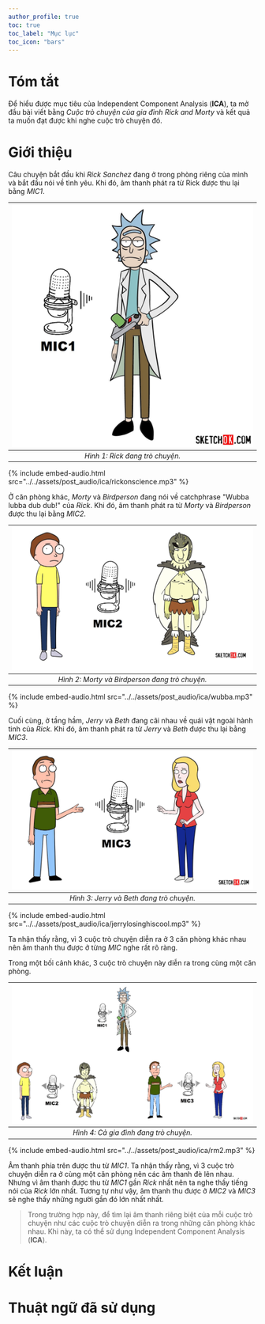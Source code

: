 ```yaml
---
author_profile: true
toc: true
toc_label: "Mục lục"
toc_icon: "bars"
---
```


# Tóm tắt

Để hiểu được mục tiêu của Independent Component Analysis (**ICA**), ta mở đầu bài viết bằng *Cuộc trò chuyện của gia đình Rick and Morty* và kết quả ta muốn đạt được khi nghe cuộc trò chuyện đó.

# Giới thiệu

Câu chuyện bắt đầu khi *Rick Sanchez* đang ở trong phòng riêng của mình và bắt đầu nói về tình yêu. Khi đó, âm thanh phát ra từ Rick được thu lại bằng *MIC1*.

| ![h1](../../assets/post_img/ica/rm.jpg) |
| :-------------------------------------: |
|     *Hình 1: Rick đang trò chuyện.*     |

{% include embed-audio.html src="../../assets/post_audio/ica/rickonscience.mp3" %}

Ở căn phòng khác, *Morty* và *Birdperson* đang nói về catchphrase "Wubba lubba dub dub!" của *Rick*. Khi đó, âm thanh phát ra từ *Morty* và *Birdperson* được thu lại bằng *MIC2*.

|    ![h2](../../assets/post_img/ica/mab.jpg)    |
| :--------------------------------------------: |
| *Hình 2: Morty và Birdperson đang trò chuyện.* |

{% include embed-audio.html src="../../assets/post_audio/ica/wubba.mp3" %}

Cuối cùng, ở tầng hầm, *Jerry* và *Beth* đang cãi nhau về quái vật ngoài hành tinh của *Rick*. Khi đó, âm thanh phát ra từ *Jerry* và *Beth* được thu lại bằng *MIC3*.

| ![h3](../../assets/post_img/ica/jab.jpg) |
| :--------------------------------------: |
| *Hình 3: Jerry và Beth đang trò chuyện.* |

{% include embed-audio.html src="../../assets/post_audio/ica/jerrylosinghiscool.mp3" %}

Ta nhận thấy rằng, vì 3 cuộc trò chuyện diễn ra ở 3 căn phòng khác nhau nên âm thanh thu được ở từng *MIC* nghe rất rõ ràng.

Trong một bối cảnh khác, 3 cuộc trò chuyện này diễn ra trong cùng một căn phòng.

| ![h4](../../assets/post_img/ica/fam.jpg) |
| :--------------------------------------: |
|  *Hình 4: Cả gia đình đang trò chuyện.*  |

{% include embed-audio.html src="../../assets/post_audio/ica/rm2.mp3" %}

Âm thanh phía trên được thu từ *MIC1*. Ta nhận thấy rằng, vì 3 cuộc trò chuyện diễn ra ở cùng một căn phòng nên các âm thanh đè lên nhau. Nhưng vì âm thanh được thu từ *MIC1* gần *Rick* nhất nên ta nghe thấy tiếng nói của *Rick* lớn nhất. Tương tự như vậy, âm thanh thu được ở *MIC2* và *MIC3* sẽ nghe thấy những người gần đó lớn nhất nhất.

> Trong trường hợp này, để tìm lại âm thanh riêng biệt của mỗi cuộc trò chuyện như các cuộc trò chuyện diễn ra trong những căn phòng khác nhau. Khi này, ta có thể sử dụng Independent Component Analysis (**ICA**).
>

# Kết luận

# Thuật ngữ đã sử dụng

